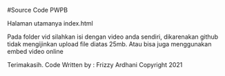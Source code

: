 #Source Code PWPB

Halaman utamanya index.html

Pada folder vid silahkan isi dengan video anda sendiri, dikarenakan github tidak mengijinkan upload file diatas 25mb. Atau 
bisa juga menggunakan embed video online

Terimakasih. Code Written by : Frizzy Ardhani
Copyright 2021
